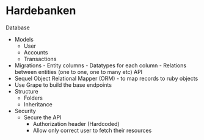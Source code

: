 # Hardebanken

Database

- Models
  - User
  - Accounts
  - Transactions
- Migrations - Entity columns - Datatypes for each column - Relations between entities (one to one, one to many etc)
  API
- Sequel Object Relational Mapper (ORM) - to map records to ruby objects
- Use Grape to build the base endpoints
- Structure
  - Folders
  - Inheritance
- Security
  - Secure the API
    - Authorization header (Hardcoded)
    - Allow only correct user to fetch their resources

